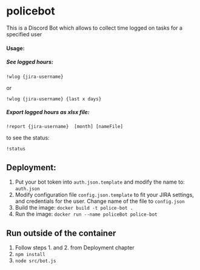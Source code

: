# policebot

This is a Discord Bot which allows to collect time logged on tasks for a specified user

#### Usage:

##### See logged hours:
`!wlog {jira-username}`

or

`!wlog {jira-username} {last x days}`

##### Export logged hours as xlsx file:
`!report {jira-username}  [month] [nameFile]`

to see the status:

`!status`

## Deployment:

1. Put your bot token into `auth.json.template` and modify the name to: `auth.json`
2. Modify configuration file `config.json.template` to fit your JIRA settings, and credentials for the user. Change name of the file to `config.json`
3. Build the image: `docker build -t police-bot .`
4. Run the image: `docker run --name policeBot police-bot`

## Run outside of the container
1. Follow steps 1. and 2. from Deployment chapter
2. `npm install`
3. `node src/bot.js`
